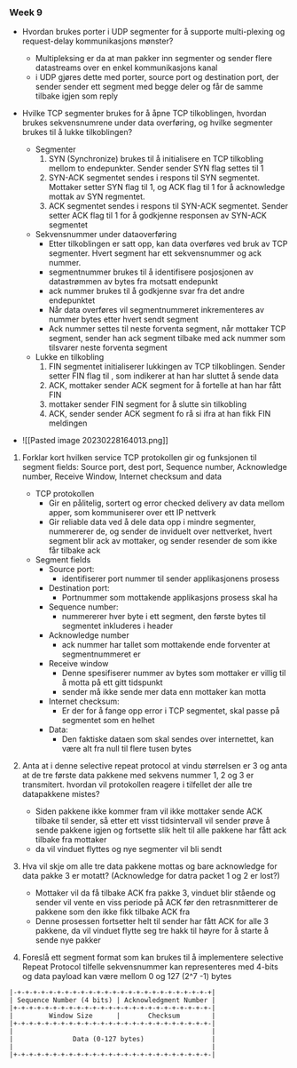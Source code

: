 
### Week 9
- Hvordan brukes porter i UDP segmenter for å supporte multi-plexing og request-delay kommunikasjons mønster?
	- Multipleksing er da at man pakker inn segmenter og sender flere datastreams over en enkel kommunikasjons kanal
	- i UDP gjøres dette med porter, source port og destination port, der sender sender ett segment med begge deler og får de samme tilbake igjen som reply
- Hvilke TCP segmenter brukes for å åpne TCP tilkoblingen, hvordan brukes sekvensnumrene under data overføring, og hvilke segmenter brukes til å lukke tilkoblingen?
	- Segmenter
		1. SYN (Synchronize) brukes til å initialisere en TCP tilkobling mellom to endepunkter. Sender sender SYN flag settes til 1
		2. SYN-ACK segmentet sendes i respons til SYN segmentet. Mottaker setter SYN flag til 1, og ACK flag til 1 for å acknowledge mottak av SYN regmentet. 
		3. ACK segmentet sendes i respons til SYN-ACK segmentet. Sender setter ACK flag til 1 for å godkjenne responsen av SYN-ACK segmentet
	- Sekvensnummer under dataoverføring
		- Etter tilkoblingen er satt opp, kan data overføres ved bruk av TCP segmenter. Hvert segment har ett sekvensnummer og ack nummer.
		- segmentnummer brukes til å identifisere posjosjonen av datastrømmen av bytes fra motsatt endepunkt
		- ack nummer brukes til å godkjenne svar fra det andre endepunktet
		- Når data overføres vil segmentnummeret inkrementeres av nummer bytes etter hvert sendt segment
		- Ack nummer settes til neste forventa segment, når mottaker TCP segment, sender han ack segment tilbake med ack nummer som tilsvarer neste forventa segment
	- Lukke en tilkobling
		1. FIN segmentet initialiserer lukkingen av TCP tilkoblingen. Sender setter FIN flag til , som indikerer at han har sluttet å sende data
		2. ACK, mottaker sender ACK segment for å fortelle at han har fått FIN
		3. mottaker sender FIN segment for å slutte sin tilkobling
		4. ACK, sender sender ACK segment fo rå si ifra at han fikk FIN meldingen


- ![[Pasted image 20230228164013.png]]
1.  Forklar kort hvilken service TCP protokollen gir og funksjonen til segment fields: Source port, dest port, Sequence number, Acknowledge number, Receive Window, Internet checksum and data
	- TCP protokollen
		- Gir en pålitelig, sortert og error checked delivery av data mellom apper, som kommuniserer over ett IP nettverk
		- Gir reliable data ved å dele data opp i mindre segmenter, nummererer de, og sender de inviduelt over nettverket, hvert segment blir ack av mottaker, og sender resender de som ikke får tilbake ack
	- Segment fields
		- Source port:
			- identifiserer port nummer til sender applikasjonens prosess
		- Destination port:
			- Portnummer som mottakende applikasjons prosess skal ha
		- Sequence number:
			- nummererer hver byte i ett segment, den første bytes til segmentet inkluderes i header
		- Acknowledge number
			- ack nummer har tallet som mottakende ende forventer at segmentnummeret er
		- Receive window
			- Denne spesifiserer nummer av bytes som mottaker er villig til å motta på ett gitt tidspunkt
			- sender må ikke sende mer data enn mottaker kan motta
		- Internet checksum:
			- Er der for å fange opp error i TCP segmentet, skal passe på segmentet som en helhet
		- Data:
			- Den faktiske dataen som skal sendes over internettet, kan være alt fra null til flere tusen bytes

2. Anta at i denne selective repeat protocol at vindu størrelsen er 3 og anta at de tre første data pakkene med sekvens nummer 1, 2 og 3 er transmitert. hvordan vil protokollen reagere i tilfellet der alle tre datapakkene mistes?
	- Siden pakkene ikke kommer fram vil ikke mottaker sende ACK tilbake til sender, så etter ett visst tidsintervall vil sender prøve å sende pakkene igjen og fortsette slik helt til alle pakkene har fått ack tilbake fra mottaker
	- da vil vinduet flyttes og nye segmenter vil bli sendt

3. Hva vil skje om alle tre data pakkene mottas og bare acknowledge for data pakke 3 er motatt? (Acknowledge for datra packet 1 og 2 er lost?)
	- Mottaker vil da få tilbake ACK fra pakke 3, vinduet blir stående og sender vil vente en viss periode på ACK før den retrasnmitterer de pakkene som den ikke fikk tilbake ACK fra
	- Denne prosessen fortsetter helt til sender har fått ACK for alle 3 pakkene, da vil vinduet flytte seg tre hakk til høyre for å starte å sende nye pakker

4. Foreslå ett segment format som kan brukes til å implementere selective Repeat Protocol tilfelle sekvensnummer kan representeres med 4-bits og data payload kan være mellom 0 og 127 (2^7 -1) bytes
```
|-+-+-+-+-+-+-+-+-+-+-+-+-+-+-+-+-+-+-+-+-+-+-+-+-+|
| Sequence Number (4 bits) | Acknowledgment Number |
|+-+-+-+-+-+-+-+-+-+-+-+-+-+-+-+-+-+-+-+-+-+-+-+-+-|
|         Window Size      |       Checksum        |
|+-+-+-+-+-+-+-+-+-+-+-+-+-+-+-+-+-+-+-+-+-+-+-+-+-|
|                                                  |
|               Data (0-127 bytes)                 |
|                                                  |
|+-+-+-+-+-+-+-+-+-+-+-+-+-+-+-+-+-+-+-+-+-+-+-+-+-|
```

